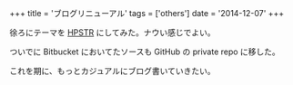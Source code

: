 +++
title = 'ブログリニューアル'
tags = ['others']
date = '2014-12-07'
+++

徐ろにテーマを [HPSTR](https://github.com/Z1MM32M4N/hpstr-theme) にしてみた。ナウい感じでよい。

<!--more-->

ついでに Bitbucket においてたソースも GitHub の private repo に移した。

これを期に、もっとカジュアルにブログ書いていきたい。
